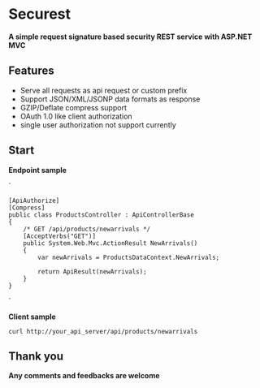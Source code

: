 # Securest #
**A simple request signature based security REST service with ASP.NET MVC**

## Features ##

- Serve all requests as api request or custom prefix
- Support JSON/XML/JSONP data formats as response
- GZIP/Deflate compress support
- OAuth 1.0 like client authorization
- single user authorization not support currently

## Start ##

**Endpoint sample**

`

    [ApiAuthorize]
    [Compress]
    public class ProductsController : ApiControllerBase
    {
        /* GET /api/products/newarrivals */
        [AcceptVerbs("GET")]
        public System.Web.Mvc.ActionResult NewArrivals()
        {
            var newArrivals = ProductsDataContext.NewArrivals;

            return ApiResult(newArrivals);
        }
    }

`

**Client sample**

`curl http://your_api_server/api/products/newarrivals`

## Thank you ##

**Any comments and feedbacks are welcome**